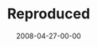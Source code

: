 ---
layout: message
category: message
series: "I AM..."
title: "Reproduced"
date: 2008-04-27-00-00
message_id: 495
---